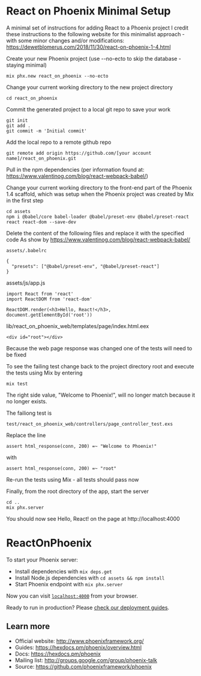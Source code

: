 # React on Phoenix Minimal Setup

A minimal set of instructions for adding React to a Phoenix project
I credit these instructions to the following website for this minimalist approach - with some minor changes and/or modifications:
https://dewetblomerus.com/2018/11/30/react-on-phoenix-1-4.html

Create your new Phoenix project (use --no-ecto to skip the database - staying minimal)
```
mix phx.new react_on_phoenix --no-ecto
```
Change your current working directory to the new project directory
```
cd react_on_phoenix
```
Commit the generated project to a local git repo to save your work
```
git init
git add .
git commit -m 'Initial commit'
```
Add the local repo to a remote github repo
```
git remote add origin https://github.com/[your account name]/react_on_phoenix.git
```
Pull in the npm dependencies (per information found at: https://www.valentinog.com/blog/react-webpack-babel/)

Change your current working directory to the front-end part of the Phoenix 1.4 scaffold, which was setup when the Phoenix project was created by Mix in the first step
```
cd assets 
npm i @babel/core babel-loader @babel/preset-env @babel/preset-react react react-dom --save-dev
```
Delete the content of the following files and replace it with the specified code
As show by https://www.valentinog.com/blog/react-webpack-babel/
```
assets/.babelrc

{
  "presets": ["@babel/preset-env", "@babel/preset-react"]
}
```
assets/js/app.js
```
import React from 'react'
import ReactDOM from 'react-dom'

ReactDOM.render(<h3>Hello, React!</h3>, document.getElementById('root'))
```
lib/react_on_phoenix_web/templates/page/index.html.eex
```
<div id="root"></div>
```
Because the web page response was changed one of the tests will need to be fixed

To see the failing test change back to the project directory root and execute the tests using Mix by entering
```
mix test
```
The right side value, "Welcome to Phoenix!", will no longer match because it no longer exists.

The failiong test is
```
test/react_on_phoenix_web/controllers/page_controller_test.exs
```
Replace the line 
```
assert html_response(conn, 200) =~ "Welcome to Phoenix!"
```
with
```
assert html_response(conn, 200) =~ "root"
```
Re-run the tests using Mix - all tests should pass now

Finally, from the root directory of the app, start the server
```
cd ..
mix phx.server
```
You should now see Hello, React! on the page at http://localhost:4000

# ReactOnPhoenix

To start your Phoenix server:

  * Install dependencies with `mix deps.get`
  * Install Node.js dependencies with `cd assets && npm install`
  * Start Phoenix endpoint with `mix phx.server`

Now you can visit [`localhost:4000`](http://localhost:4000) from your browser.

Ready to run in production? Please [check our deployment guides](https://hexdocs.pm/phoenix/deployment.html).

## Learn more

  * Official website: http://www.phoenixframework.org/
  * Guides: https://hexdocs.pm/phoenix/overview.html
  * Docs: https://hexdocs.pm/phoenix
  * Mailing list: http://groups.google.com/group/phoenix-talk
  * Source: https://github.com/phoenixframework/phoenix
